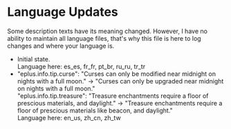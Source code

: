 # Language Updates  
Some description texts have its meaning changed. However, I have no ability to maintain all language files, that's why this file is here to log changes and where your language is.  

- Initial state.  
  Language here: es_es, fr_fr, pt_br, ru_ru, tr_tr  
- "eplus.info.tip.curse": "Curses can only be modified near midnight on nights with a full moon." -> "Curses can only be upgraded near midnight on nights with a full moon."  
  "eplus.info.tip.treasure": "Treasure enchantments require a floor of prescious materials, and daylight." -> "Treasure enchantments require a floor of prescious materials like beacon, and daylight."  
  Language here: en_us, zh_cn, zh_tw  

